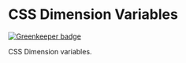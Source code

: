 # CSS Dimension Variables

[![Greenkeeper badge](https://badges.greenkeeper.io/superflycss/variables-dimension.svg)](https://greenkeeper.io/)

CSS Dimension variables.
